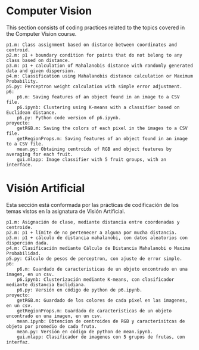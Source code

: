 # Computer Vision
This section consists of coding practices related to the topics covered in the Computer Vision course.

	p1.m: Class assignment based on distance between coordinates and centroid.
	p2.m: p1 + boundary condition for points that do not belong to any class based on distance.
	p3.m: p1 + calculation of Mahalanobis distance with randomly generated data and given dispersion.
	p4.m: Classification using Mahalanobis distance calculation or Maximum Probability.
	p5.py: Perceptron weight calculation with simple error adjustment.
	p6:
		p6.m: Saving features of an object found in an image to a CSV file.
		p6.ipynb: Clustering using K-means with a classifier based on Euclidean distance.
		p6.py: Python code version of p6.ipynb.
	proyecto:
		getRGB.m: Saving the colors of each pixel in the images to a CSV file.
		getRegionProps.m: Saving features of an object found in an image to a CSV file.
		mean.py: Obtaining centroids of RGB and object features by averaging for each fruit.
		gui.mlapp: Image classifier with 5 fruit groups, with an interface.
# Visión Artificial
Esta sección está conformada por las prácticas de codificación de los temas vistos en la asignatura de Visión Artificial.

	p1.m: Asignación de clase, mediante distancia entre coordenadas y centroide.
	p2.m: p1 + límite de no pertenecer a alguna por mucha distancia.
	p3.m: p1 + cálculo de distancia mahalanobi, con datos aleatorios con disperción dada.
	p4.m: Clasificación mediante Cálculo de Distancia Mahalanobi o Maxima Probabilidad.
	p5.py: Cálculo de pesos de perceptron, con ajuste de error simple.
	p6:
		p6.m: Guardado de caracteristicas de un objeto encontrado en una imagen, en un csv.
		p6.ipynb: Clusterización mediante K-means, con clasificador mediante distancia Euclidiana.
		p6.py: Versión en código de python de p6.ipynb.
	proyecto:
		getRGB.m: Guardado de los colores de cada pixel en las imagenes, en un csv.
		getRegionProps.m: Guardado de caracteristicas de un objeto encontrado en una imagen, en un csv.
		mean.ipynb: Obtencion de centroides de RGB y caracterisitcas de objeto por promedio de cada fruta.
		mean.py: Versión en código de python de mean.ipynb.
		gui.mlapp: Clasificador de imagenes con 5 grupos de frutas, con interfaz.
